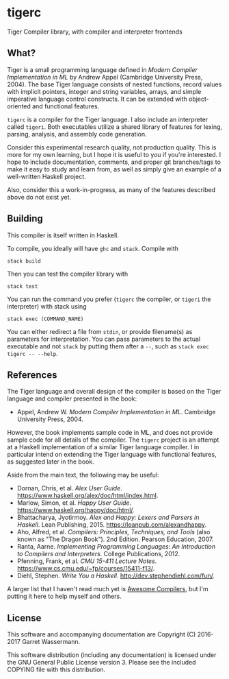 tigerc
======

Tiger Compiler library, with compiler and interpreter frontends

What?
-----

Tiger is a small programming language defined in _Modern Compiler Implementation in ML_ by Andrew Appel (Cambridge University Press, 2004). The base Tiger language consists of nested functions, record values with implicit pointers, integer and string variables, arrays, and simple imperative language control constructs. It can be extended with object-oriented and functional features.

`tigerc` is a compiler for the Tiger language. I also include an interpreter called `tigeri`. Both executables utilize a shared library of features for lexing, parsing, analysis, and assembly code generation.

Consider this experimental research quality, not production quality. This is more for my own learning, but I hope it is useful to you if you're interested. I hope to include documentation, comments, and proper git branches/tags to make it easy to study and learn from, as well as simply give an example of a well-written Haskell project.

Also, consider this a work-in-progress, as many of the features described above do not exist yet.

Building
--------

This compiler is itself written in Haskell.

To compile, you ideally will have `ghc` and `stack`. Compile with

    stack build 

Then you can test the compiler library with

    stack test
    
You can run the command you prefer (`tigerc` the compiler, or `tigeri` the interpreter) with stack using

    stack exec (COMMAND_NAME)
    
You can either redirect a file from `stdin`, or provide filename(s) as parameters for interpretation. You can pass parameters to the actual executable and not `stack` by putting them after a `--`, such as `stack exec tigerc -- --help`.
    
References
----------

The Tiger language and overall design of the compiler is based on the Tiger language and compiler presented in the book:

* Appel, Andrew W. _Modern Compiler Implementation in ML_. Cambridge University Press, 2004.

However, the book implements sample code in ML, and does not provide sample code for all details of the compiler.
The `tigerc` project is an attempt at a Haskell implementation of a similar Tiger language compiler. I in particular intend on extending the Tiger language with functional features, as suggested later in the book.

Aside from the main text, the following may be useful:

* Dornan, Chris, et al. _Alex User Guide_. <https://www.haskell.org/alex/doc/html/index.html>.
* Marlow, Simon, et al. _Happy User Guide_. <https://www.haskell.org/happy/doc/html/>.
* Bhattacharya, Jyotirmoy. _Alex and Happy: Lexers and Parsers in Haskell_. Lean Publishing, 2015. <https://leanpub.com/alexandhappy>.
* Aho, Alfred, et al. _Compilers: Principles, Techniques, and Tools_ (also known as "The Dragon Book"). 2nd Edition. Pearson Education, 2007.
* Ranta, Aarne. _Implementing Programming Languages: An Introduction to Compilers and Interpreters_. College Publications, 2012.
* Pfenning, Frank, et al. _CMU 15-411 Lecture Notes_. <https://www.cs.cmu.edu/~fp/courses/15411-f13/>.
* Diehl, Stephen. _Write You a Haskell_. <http://dev.stephendiehl.com/fun/>.

A larger list that I haven't read much yet is [Awesome Compilers](https://github.com/aalhour/awesome-compilers), but I'm putting it here to help myself and others.

License
-------

This software and accompanying documentation are Copyright (C) 2016-2017 Garret Wassermann.

This software distribution (including any documentation) is licensed under the GNU General Public License version 3. Please see the included COPYING file with this distribution.
